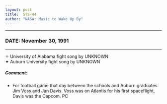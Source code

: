 ```yaml
---
layout: post
title:  STS-44
author: "NASA: Music to Wake Up By"
---
```


----
### DATE: November 30, 1991
----
✧ University of Alabama fight song by UNKNOWN  &nbsp;<br />✦ Auburn University fight song by UNKNOWN

##### Comment:
* For football game that day between the schools and Auburn graduates Jim Voss and Jan Davis. Voss was on Atlantis for his first spaceflight, Davis was the Capcom. PC

